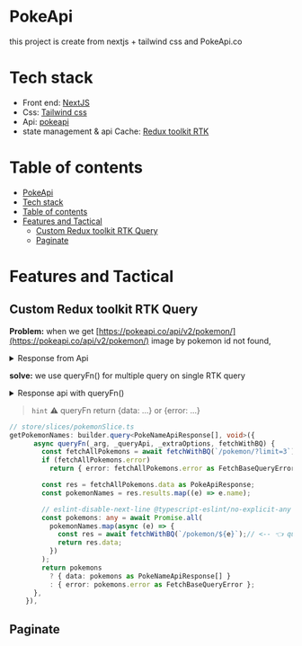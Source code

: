 # PokeApi

this project is create from nextjs + tailwind css and PokeApi.co

# Tech stack

- Front end: [NextJS](https://nextjs.org/)
- Css: [Tailwind css](https://tailwindcss.com/)
- Api: [pokeapi](https://pokeapi.co/)
- state management & api Cache: [Redux toolkit RTK](https://redux-toolkit.js.org/)

# Table of contents

- [PokeApi](#pokeapi)
- [Tech stack](#tech-stack)
- [Table of contents](#table-of-contents)
- [Features and Tactical](#features-and-tactical)
  - [Custom Redux toolkit RTK Query](#custom-redux-toolkit-rtk-query)
  - [Paginate](#paginate)

# Features and Tactical

## Custom Redux toolkit RTK Query

**Problem:** when we get [https://pokeapi.co/api/v2/pokemon/](https://pokeapi.co/api/v2/pokemon/) image by pokemon id not found,

<details>
<summary>Response from Api</summary>

```json
{
  "count": 1154,
  "next": "https://pokeapi.co/api/v2/pokemon/?offset=5&limit=5",
  "previous": null,
  "results": [
    {
      "name": "bulbasaur",
      "url": "https://pokeapi.co/api/v2/pokemon/1/"
    },
    {
      "name": "ivysaur",
      "url": "https://pokeapi.co/api/v2/pokemon/2/"
    },
    {
      "name": "venusaur",
      "url": "https://pokeapi.co/api/v2/pokemon/3/"
    },
    {
      "name": "charmander",
      "url": "https://pokeapi.co/api/v2/pokemon/4/"
    },
    {
      "name": "charmeleon",
      "url": "https://pokeapi.co/api/v2/pokemon/5/"
    }
  ]
}
```

</details>

**solve:** we use queryFn() for multiple query on single RTK query

<details>
<summary>Response api with queryFn()</summary>

```json
{
  data: [
    {
      abilities: {},
      name: {},
      species: {}
      sprites: {}, // <-- 👈 pokemon images there're here
    },
    {...},
  ]
}
```

</details>

> `hint` ⚠️ queryFn return {data: ...} or {error: ...}

```typescript
// store/slices/pokemonSlice.ts
getPokemonNames: builder.query<PokeNameApiResponse[], void>({
      async queryFn(_arg, _queryApi, _extraOptions, fetchWithBQ) {
        const fetchAllPokemons = await fetchWithBQ(`/pokemon/?limit=3`); // <-- 👈 query 1st
        if (fetchAllPokemons.error)
          return { error: fetchAllPokemons.error as FetchBaseQueryError };

        const res = fetchAllPokemons.data as PokeApiResponse;
        const pokemonNames = res.results.map((e) => e.name);

        // eslint-disable-next-line @typescript-eslint/no-explicit-any
        const pokemons: any = await Promise.all(
          pokemonNames.map(async (e) => {
            const res = await fetchWithBQ(`/pokemon/${e}`);// <-- 👈 query 2nd
            return res.data;
          })
        );
        return pokemons
          ? { data: pokemons as PokeNameApiResponse[] }
          : { error: pokemons.error as FetchBaseQueryError };
      },
    }),
```

## Paginate
